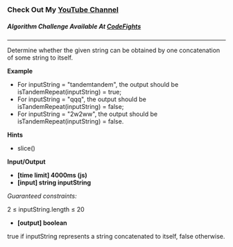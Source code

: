 ### Check Out My [YouTube Channel](https://www.youtube.com/@golbargnet)

##### Algorithm Challenge Available At [CodeFights](https://codefights.com/arcade/code-arcade/book-market/2SDWWyHY9Xw5CpphY)
---
Determine whether the given string can be obtained by one concatenation of some string to itself.

**Example**

-   For inputString = "tandemtandem", the output should be
    isTandemRepeat(inputString) = true;
-   For inputString = "qqq", the output should be
    isTandemRepeat(inputString) = false;
-   For inputString = "2w2ww", the output should be
    isTandemRepeat(inputString) = false.

**Hints**
-   slice()

**Input/Output**

- **[time limit] 4000ms (js)**
- **[input] string inputString**

*Guaranteed constraints:*

2 ≤ inputString.length ≤ 20

-   **[output] boolean**

true if inputString represents a string concatenated to itself, false otherwise.